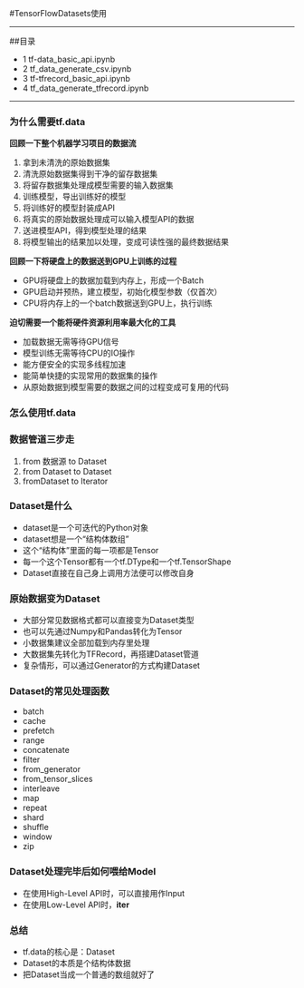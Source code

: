 #TensorFlowDatasets使用
***
##目录
- 1 tf-data_basic_api.ipynb
- 2 tf_data_generate_csv.ipynb
- 3 tf-tfrecord_basic_api.ipynb
- 4 tf_data_generate_tfrecord.ipynb
***
### 为什么需要tf.data
**回顾一下整个机器学习项目的数据流**  
1. 拿到未清洗的原始数据集
2. 清洗原始数据集得到干净的留存数据集
3. 将留存数据集处理成模型需要的输入数据集
4. 训练模型，导出训练好的模型
5. 将训练好的模型封装成API
6. 将真实的原始数据处理成可以输入模型API的数据
7. 送进模型API，得到模型处理的结果
8. 将模型输出的结果加以处理，变成可读性强的最终数据结果 
 
**回顾一下将硬盘上的数据送到GPU上训练的过程** 
- GPU将硬盘上的数据加载到内存上，形成一个Batch
- GPU启动并预热，建立模型，初始化模型参数（仅首次）
- CPU将内存上的一个batch数据送到GPU上，执行训练  

**迫切需要一个能将硬件资源利用率最大化的工具**  
- 加载数据无需等待GPU信号
- 模型训练无需等待CPU的IO操作
- 能方便安全的实现多线程加速
- 能简单快捷的实现常用的数据集的操作
- 从原始数据到模型需要的数据之间的过程变成可复用的代码  
### 怎么使用tf.data
### 数据管道三步走
1. from 数据源 to Dataset
2. from Dataset to Dataset
3. fromDataset to Iterator
### Dataset是什么
- dataset是一个可迭代的Python对象
- dataset想是一个“结构体数组”
- 这个“结构体”里面的每一项都是Tensor
- 每一个这个Tensor都有一个tf.DType和一个tf.TensorShape
- Dataset直接在自己身上调用方法便可以修改自身
### 原始数据变为Dataset
- 大部分常见数据格式都可以直接变为Dataset类型
- 也可以先通过Numpy和Pandas转化为Tensor
- 小数据集建议全部加载到内存里处理
- 大数据集先转化为TFRecord，再搭建Dataset管道
- 复杂情形，可以通过Generator的方式构建Dataset
### Dataset的常见处理函数
- batch
- cache
- prefetch
- range
- concatenate
- filter
- from_generator
- from_tensor_slices
- interleave
- map
- repeat
- shard
- shuffle
- window
- zip
### Dataset处理完毕后如何喂给Model
- 在使用High-Level API时，可以直接用作Input
- 在使用Low-Level API时，__iter__
### 总结
- tf.data的核心是：Dataset
-  Dataset的本质是个结构体数据
- 把Dataset当成一个普通的数组就好了